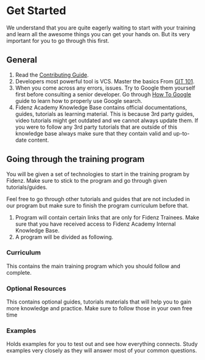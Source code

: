 # Get Started

We understand that you are quite eagerly waiting to start with your training and learn all the awesome things you can get your hands on. But its very important for you to go through this first.

## General

 1. Read the [Contributing Guide](CONTRIBUTING.md).
 2. Developers most powerful tool is VCS. Master the basics From [GIT 101](General/GIT.md).
 3. When you come across any errors, issues. Try to Google them yourself first before consulting a senior developer. Go through [How To Google](General/HOW_TO_GOOGLE.md) guide to learn how to properly use Google search.
 4. Fidenz Academy Knowledge Base contains official documentations, guides, tutorials as learning material. This is because 3rd party guides, video tutorials might get outdated and we cannot always update them. If you were to follow any 3rd party tutorials that are outside of this knowledge base always make sure that they contain valid and up-to-date content.

## Going through the training program

You will be given a set of technologies to start in the training program by Fidenz. Make sure to stick to the program and go through given tutorials/guides.

Feel free to go through other tutorials and guides that are not included in our program but make sure to finish the program curriculum before that.

1. Program will contain certain links that are only for Fidenz Trainees. Make sure that you have received access to Fidenz Academy Internal Knowledge Base.
2. A program will be divided as following.

### Curriculum

This contains the main training program which you should follow and complete.

### Optional Resources

This contains optional guides, tutorials materials that will help you to gain more knowledge and practice. Make sure to follow those in your own free time

### Examples

Holds examples for you to test out and see how everything connects. Study examples very closely as they will answer most of your common questions.